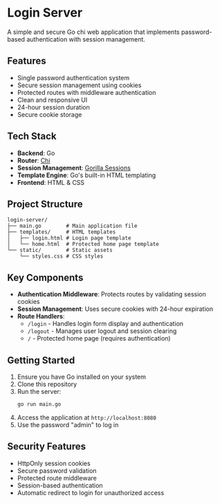 # Login Server

A simple and secure Go chi web application that implements password-based authentication with session management.

## Features

- Single password authentication system
- Secure session management using cookies
- Protected routes with middleware authentication
- Clean and responsive UI
- 24-hour session duration
- Secure cookie storage

## Tech Stack

- **Backend**: Go
- **Router**: [Chi](https://github.com/go-chi/chi)
- **Session Management**: [Gorilla Sessions](https://github.com/gorilla/sessions)
- **Template Engine**: Go's built-in HTML templating
- **Frontend**: HTML & CSS

## Project Structure

```
login-server/
├── main.go        # Main application file
├── templates/     # HTML templates
│   ├── login.html # Login page template
│   └── home.html  # Protected home page template
└── static/        # Static assets
    └── styles.css # CSS styles
```

## Key Components

- **Authentication Middleware**: Protects routes by validating session cookies
- **Session Management**: Uses secure cookies with 24-hour expiration
- **Route Handlers**:
  - `/login` - Handles login form display and authentication
  - `/logout` - Manages user logout and session clearing
  - `/` - Protected home page (requires authentication)

## Getting Started

1. Ensure you have Go installed on your system
2. Clone this repository
3. Run the server:
   ```bash
   go run main.go
   ```
4. Access the application at `http://localhost:8080`
5. Use the password "admin" to log in

## Security Features

- HttpOnly session cookies
- Secure password validation
- Protected route middleware
- Session-based authentication
- Automatic redirect to login for unauthorized access
